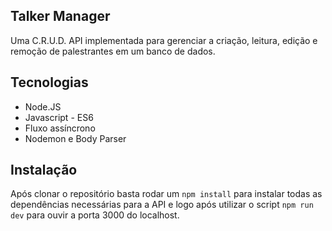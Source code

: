 ## Talker Manager
Uma C.R.U.D. API implementada para gerenciar a criação, leitura, edição e remoção de palestrantes em um banco de dados.

## Tecnologias
- Node.JS
- Javascript - ES6
- Fluxo assíncrono
- Nodemon e Body Parser

## Instalação
Após clonar o repositório basta rodar um ```npm install``` para instalar todas as dependências necessárias para a API e logo após utilizar o script ```npm run dev``` para ouvir a porta 3000 do localhost.
